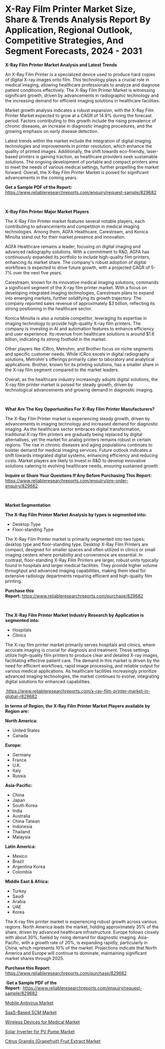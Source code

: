 <p><h1>X-Ray Film Printer Market Size, Share & Trends Analysis Report By Application, Regional Outlook, Competitive Strategies, And Segment Forecasts, 2024 - 2031</h1></p><p><strong>X-Ray Film Printer Market Analysis and Latest Trends</strong></p>
<p><p>An X-Ray Film Printer is a specialized device used to produce hard copies of digital X-ray images onto film. This technology plays a crucial role in medical imaging, allowing healthcare professionals to analyze and diagnose patient conditions effectively. The X-Ray Film Printer Market is witnessing significant growth, driven by advancements in radiographic technology and the increasing demand for efficient imaging solutions in healthcare facilities.</p><p>Market growth analysis indicates a robust expansion, with the X-Ray Film Printer Market expected to grow at a CAGR of 14.9% during the forecast period. Factors contributing to this growth include the rising prevalence of chronic diseases, an increase in diagnostic imaging procedures, and the growing emphasis on early disease detection.</p><p>Latest trends within the market include the integration of digital imaging technologies and improvements in printer resolution, which enhance the quality of printed images. Additionally, the shift towards eco-friendly, laser-based printers is gaining traction, as healthcare providers seek sustainable solutions. The ongoing development of portable and compact printers aims to meet the needs of various medical settings, further propelling the market forward. Overall, the X-Ray Film Printer Market is poised for significant advancements in the coming years.</p></p>
<p><strong>Get a Sample PDF of the Report:&nbsp;</strong> <a href="https://www.reliableresearchreports.com/enquiry/request-sample/829682?utm_campaign=7&utm_medium=2&utm_source=Github&utm_content=ia&utm_term=08102024&utm_id=x-ray-film-printer">https://www.reliableresearchreports.com/enquiry/request-sample/829682</a></p>
<p>&nbsp;</p>
<p><strong>X-Ray Film Printer Major Market Players</strong></p>
<p><p>The X-Ray Film Printer market features several notable players, each contributing to advancements and competition in medical imaging technologies. Among them, AGFA Healthcare, Carestream, and Konica Minolta stand out for their market presence and innovation.</p><p>AGFA Healthcare remains a leader, focusing on digital imaging and advanced radiography solutions. With a commitment to R&D, AGFA has continuously expanded its portfolio to include high-quality film printers, enhancing its market share. The company's robust adoption of digital workflows is expected to drive future growth, with a projected CAGR of 5-7% over the next five years.</p><p>Carestream, known for its innovative medical imaging solutions, commands a significant segment of the X-ray film printer market. With a focus on developing integrated imaging technologies, Carestream plans to expand into emerging markets, further solidifying its growth trajectory. The company reported sales revenue of approximately $3 billion, reflecting its strong positioning in the healthcare sector.</p><p>Konica Minolta is also a notable competitor, leveraging its expertise in imaging technology to provide high-quality X-ray film printers. The company is investing in AI and automation features to enhance efficiency and user experience. Its revenue from healthcare solutions is around $1.6 billion, indicating its strong foothold in the market.</p><p>Other players like iCRco, Metrohm, and Brother focus on niche segments and specific customer needs. While iCRco excels in digital radiography solutions, Metrohm's offerings primarily cater to laboratory and analytical applications. Brother, known for its printing solutions, has a smaller share in the X-ray film segment compared to the market leaders.</p><p>Overall, as the healthcare industry increasingly adopts digital solutions, the X-ray film printer market is poised for steady growth, driven by technological advancements and growing demand in diagnostic imaging.</p></p>
<p>&nbsp;</p>
<p><strong>What Are The Key Opportunities For X-Ray Film Printer Manufacturers?</strong></p>
<p><p>The X-Ray Film Printer market is experiencing steady growth, driven by advancements in imaging technology and increased demand for diagnostic imaging. As the healthcare sector embraces digital transformation, traditional X-ray film printers are gradually being replaced by digital alternatives, yet the market for analog printers remains robust in certain regions. The rise in chronic diseases and aging populations continues to bolster demand for medical imaging services. Future outlook indicates a shift towards integrated digital systems, enhancing efficiency and reducing costs. Market players are likely to invest in R&D to develop innovative solutions catering to evolving healthcare needs, ensuring sustained growth.</p></p>
<p><strong>Inquire or Share Your Questions If Any Before Purchasing This Report:</strong> <a href="https://www.reliableresearchreports.com/enquiry/pre-order-enquiry/829682?utm_campaign=7&utm_medium=2&utm_source=Github&utm_content=ia&utm_term=08102024&utm_id=x-ray-film-printer">https://www.reliableresearchreports.com/enquiry/pre-order-enquiry/829682</a></p>
<p>&nbsp;</p>
<p><strong>Market Segmentation</strong></p>
<p><strong>The X-Ray Film Printer Market Analysis by types is segmented into:</strong></p>
<p><ul><li>Desktop Type</li><li>Floor-standing Type</li></ul></p>
<p><p>The X-Ray Film Printer market is primarily segmented into two types: desktop type and floor-standing type. Desktop X-Ray Film Printers are compact, designed for smaller spaces and often utilized in clinics or small imaging centers where portability and convenience are essential. In contrast, floor-standing X-Ray Film Printers are larger, robust units typically found in hospitals and larger medical facilities. They provide higher volume throughput and advanced imaging capabilities, making them ideal for extensive radiology departments requiring efficient and high-quality film printing.</p></p>
<p><strong>Purchase this Report:&nbsp;</strong><a href="https://www.reliableresearchreports.com/purchase/829682?utm_campaign=7&utm_medium=2&utm_source=Github&utm_content=ia&utm_term=08102024&utm_id=x-ray-film-printer">https://www.reliableresearchreports.com/purchase/829682</a></p>
<p>&nbsp;</p>
<p><strong>The X-Ray Film Printer Market Industry Research by Application is segmented into:</strong></p>
<p><ul><li>Hospitals</li><li>Clinics</li></ul></p>
<p><p>The X-ray film printer market primarily serves hospitals and clinics, where accurate imaging is crucial for diagnosis and treatment. These settings utilize high-quality film printers to produce clear and detailed X-ray images, facilitating effective patient care. The demand in this market is driven by the need for efficient workflows, rapid image processing, and reliable output for various medical applications. As healthcare facilities increasingly prioritize advanced imaging technologies, the market continues to evolve, integrating digital solutions for enhanced capabilities.</p></p>
<p><a href="https://www.reliableresearchreports.com/x-ray-film-printer-market-in-global-r829682?utm_campaign=7&utm_medium=2&utm_source=Github&utm_content=ia&utm_term=08102024&utm_id=x-ray-film-printer">&nbsp;https://www.reliableresearchreports.com/x-ray-film-printer-market-in-global-r829682</a></p>
<p><strong>In terms of Region, the X-Ray Film Printer Market Players available by Region are:</strong></p>
<p>
    <p> <strong> North America: </strong>
        <ul>
            <li>United States</li>
            <li>Canada</li>
        </ul>
        </p> 
    <p> <strong> Europe: </strong>
        <ul>
            <li>Germany</li>
            <li>France</li>
            <li>U.K.</li>
            <li>Italy</li>
            <li>Russia</li>
        </ul>
        </p> 
    <p> <strong> Asia-Pacific: </strong>
        <ul>
            <li>China</li>
            <li>Japan</li>
            <li>South Korea</li>
            <li>India</li>
            <li>Australia</li>
            <li>China Taiwan</li>
            <li>Indonesia</li>
            <li>Thailand</li>
            <li>Malaysia</li>
        </ul>
        </p> 
    <p> <strong> Latin America: </strong>
        <ul>
            <li>Mexico</li>
            <li>Brazil</li>
            <li>Argentina Korea</li>
            <li>Colombia</li>
        </ul>
        </p> 
    <p> <strong> Middle East & Africa: </strong>
        <ul>
            <li>Turkey</li>
            <li>Saudi</li>
            <li>Arabia</li>
            <li>UAE</li>
            <li>Korea</li>
        </ul>
    </p>
    </p>
<p><p>The X-ray film printer market is experiencing robust growth across various regions. North America leads the market, holding approximately 35% of the share, driven by advanced healthcare infrastructure. Europe follows closely with about 30%, fueled by rising demand for diagnostic imaging. Asia-Pacific, with a growth rate of 20%, is expanding rapidly, particularly in China, which represents 10% of the market. Projections indicate that North America and Europe will continue to dominate, maintaining significant market shares through 2025.</p></p>
<p><strong>Purchase this Report: </strong><a href="https://www.reliableresearchreports.com/purchase/829682?utm_campaign=7&utm_medium=2&utm_source=Github&utm_content=ia&utm_term=08102024&utm_id=x-ray-film-printer">https://www.reliableresearchreports.com/purchase/829682</a></p>
<p>&nbsp;<strong>Get a Sample PDF of the Report:&nbsp;&nbsp;</strong><a href="https://www.reliableresearchreports.com/enquiry/request-sample/829682?utm_campaign=7&utm_medium=2&utm_source=Github&utm_content=ia&utm_term=08102024&utm_id=x-ray-film-printer">https://www.reliableresearchreports.com/enquiry/request-sample/829682</a></p>
<p><strong></strong></p>
<p><p><a href="https://www.linkedin.com/pulse/mobile-antivirus-mosaic-piecing-together-global-market-jhg7f?utm_campaign=7&utm_medium=2&utm_source=Github&utm_content=ia&utm_term=08102024&utm_id=x-ray-film-printer">Mobile Antivirus Market</a></p><p><a href="https://www.linkedin.com/pulse/digital-transformation-saas-based-scm-industry-market-opportunities-qyfxf?utm_campaign=7&utm_medium=2&utm_source=Github&utm_content=ia&utm_term=08102024&utm_id=x-ray-film-printer">SaaS-Based SCM Market</a></p><p><a href="https://github.com/FahadAhmed223/Market-Research-Report-List-1/blob/main/wireless-devices-for-medical-market.md?utm_campaign=7&utm_medium=2&utm_source=Github&utm_content=ia&utm_term=08102024&utm_id=x-ray-film-printer">Wireless Devices for Medical Market</a></p><p><a href="https://issuu.com/reportprime-2/docs/solar-inverter-for-pv-pump-market-size-2030.pptx?utm_campaign=7&utm_medium=2&utm_source=Github&utm_content=ia&utm_term=08102024&utm_id=x-ray-film-printer">Solar Inverter for PV Pump Market</a></p><p><a href="https://github.com/NargisHussain432/Market-Research-Report-List-1/blob/main/citrus-grandis-grapefruit-fruit-extract-market.md?utm_campaign=7&utm_medium=2&utm_source=Github&utm_content=ia&utm_term=08102024&utm_id=x-ray-film-printer">Citrus Grandis (Grapefruit) Fruit Extract Market</a></p></p>